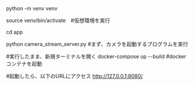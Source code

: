 python -m venv venv

source venv/bin/activate　#仮想環境を実行

cd app

python camera_stream_server.py #まず、カメラを起動するプログラムを実行

#実行したまま、新規ターミナルを開く
docker-compose up --build #dockerコンテナを起動

#起動したら、以下のURLにアクセス
http://127.0.0.1:8080/
